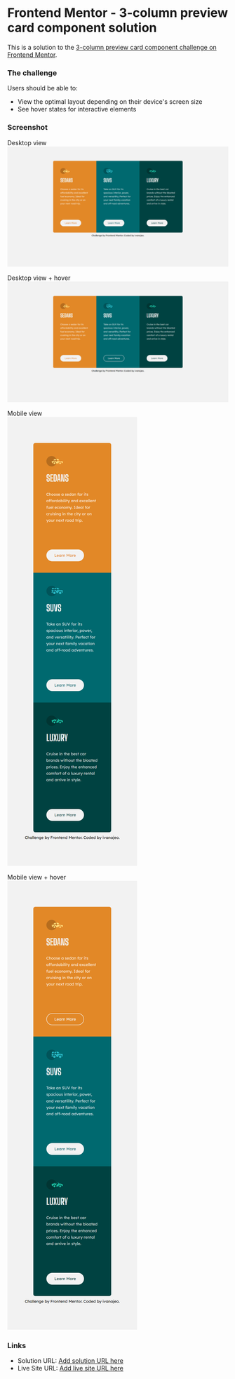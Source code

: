 # Frontend Mentor - 3-column preview card component solution

This is a solution to the [3-column preview card component challenge on Frontend Mentor](https://www.frontendmentor.io/challenges/3column-preview-card-component-pH92eAR2-). 


### The challenge

Users should be able to:

- View the optimal layout depending on their device's screen size
- See hover states for interactive elements

### Screenshot

Desktop view
![](./screenshots/desktop-view.jpg)

Desktop view + hover
![](./screenshots/desktop-view-hover.jpg)

Mobile view                                    
![](./screenshots/mobile-view.jpg)

Mobile view + hover                       
![](./screenshots/mobile-view-hover.jpg)

### Links

- Solution URL: [Add solution URL here](https://github.com/ivanajeo/frontend-mentor-projects/tree/main/3-column-preview-card-frontend-mentor)
- Live Site URL: [Add live site URL here](https://ivanajeo.github.io/frontend-mentor-projects/3-column-preview-card-frontend-mentor/index.html)
